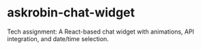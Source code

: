 # askrobin-chat-widget
Tech assignment: A React-based chat widget with animations, API integration, and date/time selection.
